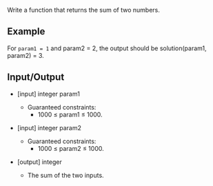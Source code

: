 Write a function that returns the sum of two numbers.

## Example

For ``param1 = 1`` and param2 = 2, the output should be
solution(param1, param2) = 3.

## Input/Output

- [input] integer param1

  - Guaranteed constraints:
    - 1000 ≤ param1 ≤ 1000.

- [input] integer param2

  - Guaranteed constraints:
    - 1000 ≤ param2 ≤ 1000.

- [output] integer

  - The sum of the two inputs.
